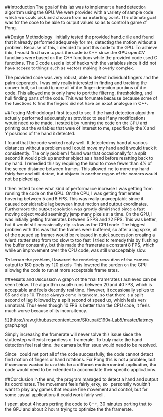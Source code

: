 ##Introduction
The goal of this lab was to implement a hand detection algorithm using the GPU. We were provided with a variety of sample code which we could pick and choose from as a starting point. The ultimate goal was for the code to be able to output values so as to control a game of Pong.

##Design Methodology
I initially tested the provided hand.c file and found that it already performed adequately for me, detecting the motion without a problem. Because of this, I decided to port this code to the GPU. To achieve this, I would first have to port the code to C++ since the GPU openCV functions were based on the C++ functions while the provided code used C functions. The C code used a lot of hacks with the variables since it did not have access to things such as vectors making it overly complex.

The provided code was very robust, able to detect individual fingers and the palm deperately. I was only really interested in finding and tracking the convex hull, so I could ignore all of the finger detection portions of the code. This allowed me to only have to port the filtering, thresholding, and hull finding parts of the code. This was fortunate because because some of the functions to find the fingers did not have an exact analogue in C++.

##Testing Methodology
I first tested to see if the hand detection algorithm actually performed adequately as provided to see if any modifications would need to be made. I tested it by running the code on the CPU and printing out the variables that were of interest to me, specifically the X and Y positions of the hand it detected.

I found that the code worked really well. It detected my hand at various distances without a problem and I could move my hand and it would track it consistently. The only problem I found was that occasionally for a split second it would pick up another object as a hand before resetting back to my hand. I remedied this by requiring the hand to move fewer than 4% of the screen distance between frames. This allowed me to move my hand fairly fast and still detect, but objects in another region of the camera would not be picked up.

I then tested to see what kind of performance increase I was getting from running the code on the GPU. On the CPU, I was getting framerates hovering between 5 and 8 FPS. This was really unacceptable since it caused considerable lag between input motion and output coordinates. Furthermore the output resolution was greatly diminished since a fast moving object would seemingly jump many pixels at a time. On the GPU, I was initially getting framerates between 5 FPS and 22 FPS. This was better, but it would still occasionally dip as low as the CPU code. The biggest problem with this was that the frames were buffered, so after a lag spike, all of the queued up frames would be released in quick succession creating a wierd stutter step from too slow to too fast. I tried to remedy this by flushing the buffer constantly, but this made the framerate a constant 8 FPS, which while an improvement over the CPU code, was still unacceptably slow.

To lessen the problem, I lowered the rendering resolution of the camera output to 180 pixels by 120 pixels. This lowered the burden on the GPU allowing the code to run at more acceptable frame rates.


##Results and Discussion
A graph of the final framerates I achieved can be seen below. The algorithm usually runs between 20 and 40 FPS, which is acceptable and feels decently real time. However, it occasionally spikes to 55 and dips 10. These always come in tandem, so that there is a split second of lag followed by a split second of speed up, which feels very unnatural. Thus even though 10 FPS is better than the CPU code, it feels much worse because of its inconsitency.

![](https://raw.githubusercontent.com/SKrupa/E190u-Lab5/master/latency graph.png)

Simply increasing the framerate will never solve this issue since the stutterstep will exist regardless of framerate. To truly make the hand detection feel real time, the camera buffer issue would need to be resolved.

Since I could not port all of the code successfully, the code cannot detect find motion of fingers or hand rotations. For Pong this is not a problem, but if someone wanted to use this for a different motion control application, the code would need to be extended to accomodate their specific applications.

##Conclusion
In the end, the program managed to detect a hand and output its coordinates. The movement feels fairly jerky, so I personally wouldn't want to play any games that require fine movement and control, but for some casual applications it could work fairly well.

I spent about 4 hours porting the code to C++, 30 minutes porting that to the GPU and about 2 hours trying to optimize the the framerate.
